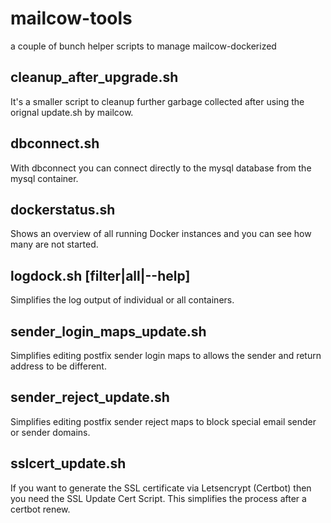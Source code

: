 # mailcow-tools
a couple of bunch helper scripts to manage mailcow-dockerized

## cleanup_after_upgrade.sh

It's a smaller script to cleanup further garbage collected after using the orignal update.sh by mailcow.

## dbconnect.sh	

With dbconnect you can connect directly to the mysql database from the mysql container.

## dockerstatus.sh

Shows an overview of all running Docker instances and you can see how many are not started.

## logdock.sh [filter|all|--help]

Simplifies the log output of individual or all containers.

## sender_login_maps_update.sh

Simplifies editing postfix sender login maps to allows the sender and return address to be different.

## sender_reject_update.sh

Simplifies editing postfix sender reject maps to block special email sender or sender domains.

## sslcert_update.sh

If you want to generate the SSL certificate via Letsencrypt (Certbot) then you need the SSL Update Cert Script.
This simplifies the process after a certbot renew.
